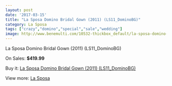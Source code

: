 ```yaml
---
layout: post
date: '2017-03-15'
title: "La Sposa Domino Bridal Gown (2011) (LS11_DominoBG)"
category: La Sposa
tags: ["crazy","domino","special","sale","wedding"]
image: http://www.benemulti.com/10532-thickbox_default/la-sposa-domino-bridal-gown-2011-ls11dominobg.jpg
---
```

La Sposa Domino Bridal Gown (2011) (LS11_DominoBG)

On Sales: **$419.99**
<a href="https://www.benemulti.com/en/la-sposa/3952-la-sposa-domino-bridal-gown-2011-ls11dominobg.html"><amp-img layout="responsive" width="600" height="600" src="//www.benemulti.com/10532-thickbox_default/la-sposa-domino-bridal-gown-2011-ls11dominobg.jpg" alt="La Sposa Domino Bridal Gown (2011) (LS11_DominoBG) 0" /></a>
<a href="https://www.benemulti.com/en/la-sposa/3952-la-sposa-domino-bridal-gown-2011-ls11dominobg.html"><amp-img layout="responsive" width="600" height="600" src="//www.benemulti.com/10534-thickbox_default/la-sposa-domino-bridal-gown-2011-ls11dominobg.jpg" alt="La Sposa Domino Bridal Gown (2011) (LS11_DominoBG) 1" /></a>
<a href="https://www.benemulti.com/en/la-sposa/3952-la-sposa-domino-bridal-gown-2011-ls11dominobg.html"><amp-img layout="responsive" width="600" height="600" src="//www.benemulti.com/10533-thickbox_default/la-sposa-domino-bridal-gown-2011-ls11dominobg.jpg" alt="La Sposa Domino Bridal Gown (2011) (LS11_DominoBG) 2" /></a>

Buy it: [La Sposa Domino Bridal Gown (2011) (LS11_DominoBG)](https://www.benemulti.com/en/la-sposa/3952-la-sposa-domino-bridal-gown-2011-ls11dominobg.html "La Sposa Domino Bridal Gown (2011) (LS11_DominoBG)")

View more: [La Sposa](https://www.benemulti.com/en/38-la-sposa "La Sposa")